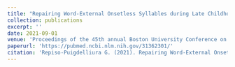 ```yaml
---
title: "Repairing Word-External Onsetless Syllables during Late Childhood. "
collection: publications
excerpt: ''
date: 2021-09-01
venue: 'Proceedings of the 45th annual Boston University Conference on Language Development'
paperurl: 'https://pubmed.ncbi.nlm.nih.gov/31362301/'
citation: 'Repiso-Puigdelliura G. (2021). Repairing Word-External Onsetless Syllables during Late Childhood. In D. Dionne and Lee-Ann Vidal Covas (Eds.) <i>Proceedings of the 45th annual Boston University Conference on Language Development</i>. Sommerville, MA:Cascadilla Press pp. 639-651'
---
```

